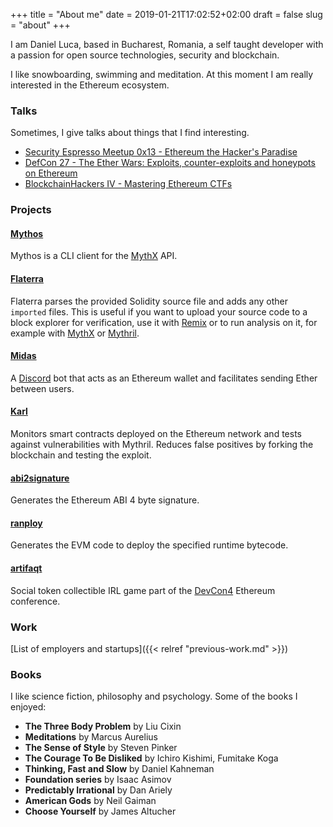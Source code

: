 +++
title = "About me"
date = 2019-01-21T17:02:52+02:00
draft = false
slug = "about"
+++

I am Daniel Luca, based in Bucharest, Romania, a self taught developer with a passion for open source technologies, security and blockchain.

I like snowboarding, swimming and meditation. At this moment I am really interested in the Ethereum ecosystem.

### Talks

Sometimes, I give talks about things that I find interesting.

- [Security Espresso Meetup 0x13 - Ethereum the Hacker's Paradise](https://www.youtube.com/watch?v=sfyYTfS_7uU)
- [DefCon 27 - The Ether Wars: Exploits, counter-exploits and honeypots on Ethereum](/presentations/defcon27/DEFCON-27-Bernhard-Mueller-The-Ether-Wars.pdf)
- [BlockchainHackers IV - Mastering Ethereum CTFs](/presentations//blockchainhackers-iv/Mastering-Ethereum-CTFs.pdf)

### Projects

#### [Mythos](https://github.com/cleanunicorn/mythos)
Mythos is a CLI client for the [MythX](https://mythx.io) API.

#### [Flaterra](https://github.com/cleanunicorn/flaterra)
Flaterra parses the provided Solidity source file and adds any other `imported` files. This is useful if you want to upload your source code to a block explorer for verification, use it with [Remix](https://remix.ethereum.org) or to run analysis on it, for example with [MythX](https://mythx.io/) or [Mythril](https://github.com/ConsenSys/mythril-classic/).

#### [Midas](https://gitlab.com/cleanunicorn/eth-tipper) 
A [Discord](https://discordapp.com) bot that acts as an Ethereum wallet and facilitates sending Ether between users.

#### [Karl](https://github.com/cleanunicorn/karl)
Monitors smart contracts deployed on the Ethereum network and tests against vulnerabilities with Mythril. Reduces false positives by forking the blockchain and testing the exploit.

#### [abi2signature](https://github.com/cleanunicorn/abi2signature)
Generates the Ethereum ABI 4 byte signature.

#### [ranploy](https://github.com/cleanunicorn/ranploy)
Generates the EVM code to deploy the specified runtime bytecode.

#### [artifaqt](https://github.com/consensys/artifaqt)
Social token collectible IRL game part of the [DevCon4](https://devcon4.ethereum.org/) Ethereum conference.

### Work

[List of employers and startups]({{< relref "previous-work.md" >}})

### Books

I like science fiction, philosophy and psychology.
Some of the books I enjoyed:

* **The Three Body Problem** by Liu Cixin
* **Meditations** by Marcus Aurelius
* **The Sense of Style** by Steven Pinker
* **The Courage To Be Disliked** by Ichiro Kishimi, Fumitake Koga
* **Thinking, Fast and Slow** by Daniel Kahneman
* **Foundation series** by Isaac Asimov
* **Predictably Irrational** by Dan Ariely
* **American Gods** by Neil Gaiman
* **Choose Yourself** by James Altucher

<!-- ## Conferences

I enjoy going to conferences and helping out if that's possible.

You might see me at one of these events
- DevCon
- CCC
- Ethereum -->